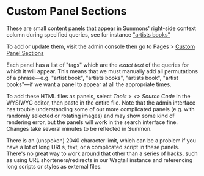 # Custom Panel Sections

These are small content panels that appear in Summons' right-side context column during specified queries, see for instance ["artists books"](https://cca.summon.serialssolutions.com/#!/search?ho=t&l=en&q=artists%20books)

To add or update them, visit the admin console then go to Pages > [Custom Panel Sections](https://customize.summon.serialssolutions.com/pages/custom_sections)

Each panel has a list of "tags" which are the _exact text_ of the queries for which it will appear. This means that we must manually add all permutations of a phrase—e.g. "artist book", "artists books", "artists book", "artist books"—if we want a panel to appear at all the appropriate times.

To add these HTML files as panels, select *Tools* > *<> Source Code* in the WYSIWYG editor, then paste in the entire file. Note that the admin interface has trouble understanding some of our more complicated panels (e.g. with randomly selected or rotating images) and may show some kind of rendering error, but the panels will work in the search interface fine. Changes take several minutes to be reflected in Summon.

There is an (unspoken) 2040 character limit, which can be a problem if you have a lot of long URLs, text, or a complicated script in these panels. There's no great way to work around that other than a series of hacks, such as using URL shorteners/redirects in our Wagtail instance and referencing long scripts or styles as external files.
